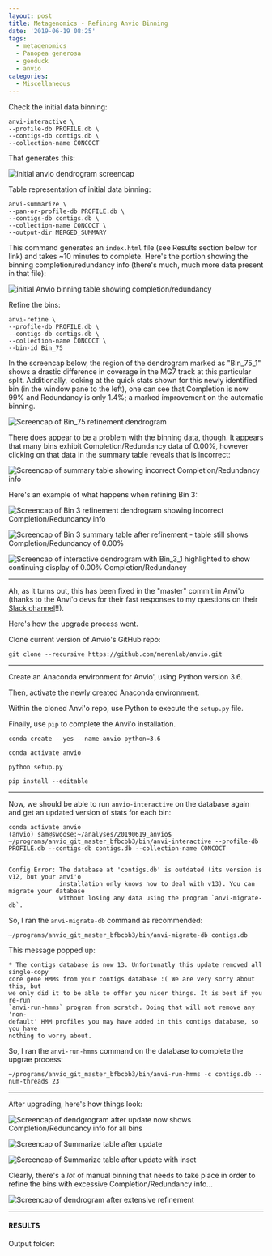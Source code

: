```yaml
---
layout: post
title: Metagenomics - Refining Anvio Binning
date: '2019-06-19 08:25'
tags:
  - metagenomics
  - Panopea generosa
  - geoduck
  - anvio
categories:
  - Miscellaneous
---
```



Check the initial data binning:

```shell
anvi-interactive \
--profile-db PROFILE.db \
--contigs-db contigs.db \
--collection-name CONCOCT
```

That generates this:

![initial anvio dendrogram screencap](https://github.com/RobertsLab/sams-notebook/blob/master/images/screencaps/20190619_anvio_initial_dendrogram.png?raw=true)



Table representation of initial data binning:

```shell
anvi-summarize \
--pan-or-profile-db PROFILE.db \
--contigs-db contigs.db \
--collection-name CONCOCT \
--output-dir MERGED_SUMMARY
```

This command generates an `index.html` file (see Results section below for link) and takes ~10 minutes to complete. Here's the portion showing the binning completion/redundancy info (there's much, much more data present in that file):

![initial Anvio binning table showing completion/redundancy](https://github.com/RobertsLab/sams-notebook/blob/master/images/screencaps/20190619_anvio_initial_bins_table.png?raw=true)



Refine the bins:

```shell
anvi-refine \
--profile-db PROFILE.db \
--contigs-db contigs.db \
--collection-name CONCOCT \
--bin-id Bin_75
```

In the screencap below, the region of the dendrogram marked as "Bin_75_1" shows a drastic difference in coverage in the MG7 track at this particular split. Additionally, looking at the quick stats shown for this newly identified bin (in the window pane to the left), one can see that Completion is now 99% and Redundancy is only 1.4%; a marked improvement on the automatic binning.

![Screencap of Bin_75 refinement dendrogram](https://github.com/RobertsLab/sams-notebook/blob/master/images/screencaps/20190619_anvio_refine_bin75-01.png)



There does appear to be a problem with the binning data, though. It appears that many bins exhibit Completion/Redundancy data of 0.00%, however clicking on that data in the summary table reveals that is incorrect:

![Screencap of summary table showing incorrect Completion/Redundancy info](https://github.com/RobertsLab/sams-notebook/blob/master/images/screencaps/20190619_anvio_summarize_zero-percent-completion-problem-01.png?raw=true)


Here's an example of what happens when refining Bin 3:

![Screencap of Bin 3 refinement dendrogram showing incorrect Completion/Redundancy info](https://github.com/RobertsLab/sams-notebook/blob/master/images/screencaps/20190619_anvio_summarize_zero-percent-completion-problem-02.png?raw=true)

![Screencap of Bin 3 summary table after refinement - table still shows Completion/Redundancy of 0.00% ](https://github.com/RobertsLab/sams-notebook/blob/master/images/screencaps/20190619_anvio_summarize_zero-percent-completion-problem-03.png?raw=true)

![Screencap of interactive dendrogram with Bin_3_1 highlighted to show continuing display of 0.00% Completion/Redundancy](https://github.com/RobertsLab/sams-notebook/blob/master/images/screencaps/20190619_anvio_summarize_zero-percent-completion-problem-04.png?raw=true)

---

Ah, as it turns out, this has been fixed in the "master" commit in Anvi'o (thanks to the Anvi'o devs for their fast responses to my questions on their [Slack channel](https://anvio.slack.com/archives/C8SFMGYF3/p1561043792054900)!!).

Here's how the upgrade process went.

Clone current version of Anvio's GitHub repo:

```shell
git clone --recursive https://github.com/merenlab/anvio.git
```
---

Create an Anaconda environment for Anvio', using Python version 3.6.

Then, activate the newly created Anaconda environment.

Within the cloned Anvi'o repo, use Python to execute the `setup.py` file.

Finally, use `pip` to complete the Anvi'o installation.

```shell
conda create --yes --name anvio python=3.6

conda activate anvio

python setup.py

pip install --editable
```

---

Now, we should be able to run `anvio-interactive` on the database again and get an updated version of stats for each bin:

```shell
conda activate anvio
(anvio) sam@swoose:~/analyses/20190619_anvio$ ~/programs/anvio_git_master_bfbcbb3/bin/anvi-interactive --profile-db PROFILE.db --contigs-db contigs.db --collection-name CONCOCT


Config Error: The database at 'contigs.db' is outdated (its version is v12, but your anvi'o
              installation only knows how to deal with v13). You can migrate your database
              without losing any data using the program `anvi-migrate-db`.  
```

So, I ran the `anvi-migrate-db` command as recommended:

`~/programs/anvio_git_master_bfbcbb3/bin/anvi-migrate-db contigs.db`

This message popped up:

```shell
* The contigs database is now 13. Unfortunatly this update removed all single-copy
core gene HMMs from your contigs database :( We are very sorry about this, but
we only did it to be able to offer you nicer things. It is best if you re-run
`anvi-run-hmms` program from scratch. Doing that will not remove any 'non-
default' HMM profiles you may have added in this contigs database, so you have
nothing to worry about.
```

So, I ran the `anvi-run-hmms` command on the database to complete the upgrae process:

`~/programs/anvio_git_master_bfbcbb3/bin/anvi-run-hmms -c contigs.db --num-threads 23`

---

After upgrading, here's how things look:

![Screencap of dendgrogram after update now shows Completion/Redundancy info for all bins](https://github.com/RobertsLab/sams-notebook/blob/master/images/screencaps/20190619_anvio_interactive_dendrogram_fix-01.png?raw=true)


![Screencap of Summarize table after update](https://github.com/RobertsLab/sams-notebook/blob/master/images/screencaps/20190619_anvio_summarize_zero-percent-completion-problem-fix-01.png?raw=true)

![Screencap of Summarize table after update with inset](https://github.com/RobertsLab/sams-notebook/blob/master/images/screencaps/20190619_anvio_summarize_zero-percent-completion-problem-fix-02.png?raw=true)


Clearly, there's a _lot_ of manual binning that needs to take place in order to refine the bins with excessive Completion/Redundancy info...

![Screencap of dendrogram after extensive refinement](https://github.com/RobertsLab/sams-notebook/blob/master/images/screencaps/20190619_anvio_interactive_dendrogram_refined.png?raw=true)

---

#### RESULTS

Output folder:
